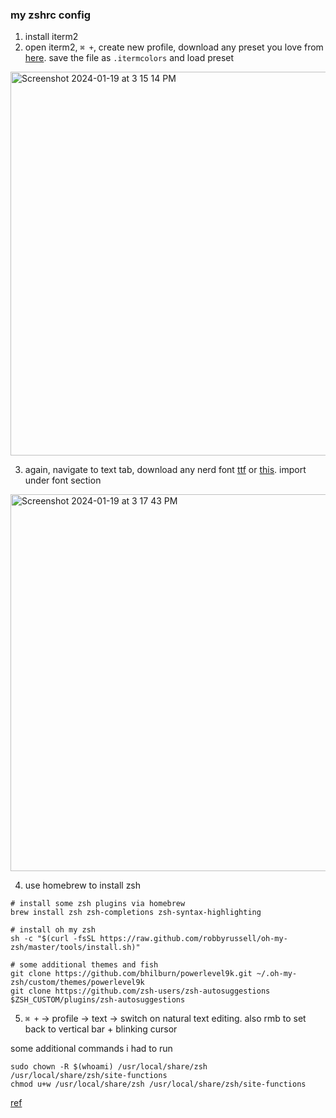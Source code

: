 ### my zshrc config

1. install iterm2
2. open iterm2, `⌘ +`, create new profile, download any preset you love from [here]([url](https://iterm2colorschemes.com/)https://iterm2colorschemes.com/). save the file as `.itermcolors` and load preset
<img width="614" alt="Screenshot 2024-01-19 at 3 15 14 PM" src="https://github.com/btjm123/zshrc-config/assets/19306879/fc02df2d-a299-4c7a-829d-e9394ed5534d">

3. again, navigate to text tab, download any nerd font [ttf]([url](https://www.jetbrains.com/lp/mono/)https://www.jetbrains.com/lp/mono/) or [this]([url](https://github.com/powerline/fonts/blob/master/Meslo%20Slashed/Meslo%20LG%20M%20Regular%20for%20Powerline.ttf)https://github.com/powerline/fonts/blob/master/Meslo%20Slashed/Meslo%20LG%20M%20Regular%20for%20Powerline.ttf). import under font section
<img width="603" alt="Screenshot 2024-01-19 at 3 17 43 PM" src="https://github.com/btjm123/zshrc-config/assets/19306879/93927470-cf44-4c6f-9a42-1a7d4548c780">

4. use homebrew to install zsh
```
# install some zsh plugins via homebrew
brew install zsh zsh-completions zsh-syntax-highlighting

# install oh my zsh
sh -c "$(curl -fsSL https://raw.github.com/robbyrussell/oh-my-zsh/master/tools/install.sh)"

# some additional themes and fish
git clone https://github.com/bhilburn/powerlevel9k.git ~/.oh-my-zsh/custom/themes/powerlevel9k
git clone https://github.com/zsh-users/zsh-autosuggestions $ZSH_CUSTOM/plugins/zsh-autosuggestions
```

5. `⌘ +` -> profile -> text -> switch on natural text editing. also rmb to set back to vertical bar + blinking cursor

some additional commands i had to run
```
sudo chown -R $(whoami) /usr/local/share/zsh /usr/local/share/zsh/site-functions
chmod u+w /usr/local/share/zsh /usr/local/share/zsh/site-functions
```

[ref]([url](https://medium.com/@Clovis_app/configuration-of-a-beautiful-efficient-terminal-and-prompt-on-osx-in-7-minutes-827c29391961)https://medium.com/@Clovis_app/configuration-of-a-beautiful-efficient-terminal-and-prompt-on-osx-in-7-minutes-827c29391961)
